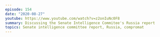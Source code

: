 ```yaml
---
episode: 154
date: "2020-08-27"
youtube: https://www.youtube.com/watch?v=z2onIuNc0F8
summary: Discussing the Senate Intelligence Commitee's Russia report
topics: Senate intelligence committee report, Russia, compromat
---
```

